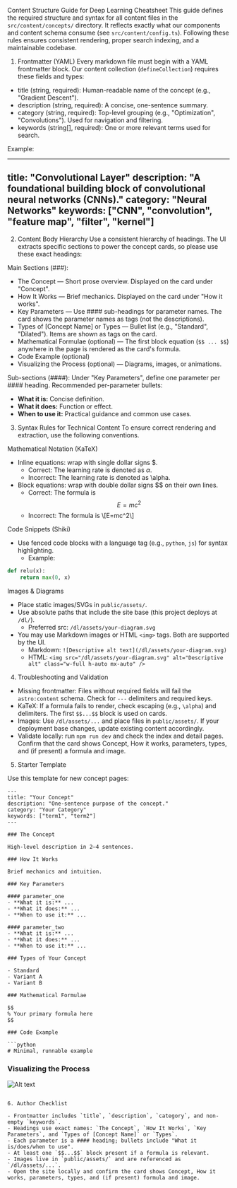 Content Structure Guide for Deep Learning Cheatsheet
This guide defines the required structure and syntax for all content files in the `src/content/concepts/` directory. It reflects exactly what our components and content schema consume (see `src/content/config.ts`). Following these rules ensures consistent rendering, proper search indexing, and a maintainable codebase.

1. Frontmatter (YAML)
Every markdown file must begin with a YAML frontmatter block. Our content collection (`defineCollection`) requires these fields and types:

- title (string, required): Human-readable name of the concept (e.g., "Gradient Descent").
- description (string, required): A concise, one-sentence summary.
- category (string, required): Top-level grouping (e.g., "Optimization", "Convolutions"). Used for navigation and filtering.
- keywords (string[], required): One or more relevant terms used for search.

Example:

---
title: "Convolutional Layer"
description: "A foundational building block of convolutional neural networks (CNNs)."
category: "Neural Networks"
keywords: ["CNN", "convolution", "feature map", "filter", "kernel"]
---

2. Content Body Hierarchy
Use a consistent hierarchy of headings. The UI extracts specific sections to power the concept cards, so please use these exact headings:

Main Sections (###):

- The Concept — Short prose overview. Displayed on the card under "Concept".
- How It Works — Brief mechanics. Displayed on the card under "How it works".
- Key Parameters — Use #### sub-headings for parameter names. The card shows the parameter names as tags (not the descriptions).
- Types of [Concept Name] or Types — Bullet list (e.g., "Standard", "Dilated"). Items are shown as tags on the card.
- Mathematical Formulae (optional) — The first block equation (`$$ ... $$`) anywhere in the page is rendered as the card's formula.
- Code Example (optional)
- Visualizing the Process (optional) — Diagrams, images, or animations.

Sub-sections (####): Under "Key Parameters", define one parameter per #### heading. Recommended per-parameter bullets:

- **What it is:** Concise definition.
- **What it does:** Function or effect.
- **When to use it:** Practical guidance and common use cases.

3. Syntax Rules for Technical Content
To ensure correct rendering and extraction, use the following conventions.

Mathematical Notation (KaTeX)

- Inline equations: wrap with single dollar signs $.
  - Correct: The learning rate is denoted as $\alpha$.
  - Incorrect: The learning rate is denoted as \alpha.
- Block equations: wrap with double dollar signs $$ on their own lines.
  - Correct: The formula is $$E=mc^2$$
  - Incorrect: The formula is \\[E=mc^2\\]

Code Snippets (Shiki)

- Use fenced code blocks with a language tag (e.g., `python`, `js`) for syntax highlighting.
  - Example:

```python
def relu(x):
    return max(0, x)
```

Images & Diagrams

- Place static images/SVGs in `public/assets/`.
- Use absolute paths that include the site base (this project deploys at `/dl/`).
  - Preferred src: `/dl/assets/your-diagram.svg`
- You may use Markdown images or HTML `<img>` tags. Both are supported by the UI.
  - Markdown: `![Descriptive alt text](/dl/assets/your-diagram.svg)`
  - HTML: `<img src="/dl/assets/your-diagram.svg" alt="Descriptive alt" class="w-full h-auto mx-auto" />`

4. Troubleshooting and Validation
- Missing frontmatter: Files without required fields will fail the `astro:content` schema. Check for `---` delimiters and required keys.
- KaTeX: If a formula fails to render, check escaping (e.g., `\alpha`) and delimiters. The first `$$...$$` block is used on cards.
- Images: Use `/dl/assets/...` and place files in `public/assets/`. If your deployment base changes, update existing content accordingly.
- Validate locally: run `npm run dev` and check the index and detail pages. Confirm that the card shows Concept, How it works, parameters, types, and (if present) a formula and image.

5. Starter Template

Use this template for new concept pages:

```
---
title: "Your Concept"
description: "One-sentence purpose of the concept."
category: "Your Category"
keywords: ["term1", "term2"]
---

### The Concept

High-level description in 2–4 sentences.

### How It Works

Brief mechanics and intuition.

### Key Parameters

#### parameter_one
- **What it is:** ...
- **What it does:** ...
- **When to use it:** ...

#### parameter_two
- **What it is:** ...
- **What it does:** ...
- **When to use it:** ...

### Types of Your Concept

- Standard
- Variant A
- Variant B

### Mathematical Formulae

$$
% Your primary formula here
$$

### Code Example

```python
# Minimal, runnable example
```

### Visualizing the Process

![Alt text](/dl/assets/your-diagram.svg)
```

6. Author Checklist

- Frontmatter includes `title`, `description`, `category`, and non-empty `keywords`.
- Headings use exact names: `The Concept`, `How It Works`, `Key Parameters`, and `Types of [Concept Name]` or `Types`.
- Each parameter is a #### heading; bullets include "What it is/does/when to use".
- At least one `$$...$$` block present if a formula is relevant.
- Images live in `public/assets/` and are referenced as `/dl/assets/...`.
- Open the site locally and confirm the card shows Concept, How it works, parameters, types, and (if present) formula and image.